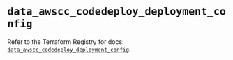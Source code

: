 # `data_awscc_codedeploy_deployment_config`

Refer to the Terraform Registry for docs: [`data_awscc_codedeploy_deployment_config`](https://registry.terraform.io/providers/hashicorp/awscc/0.70.0/docs/data-sources/codedeploy_deployment_config).
